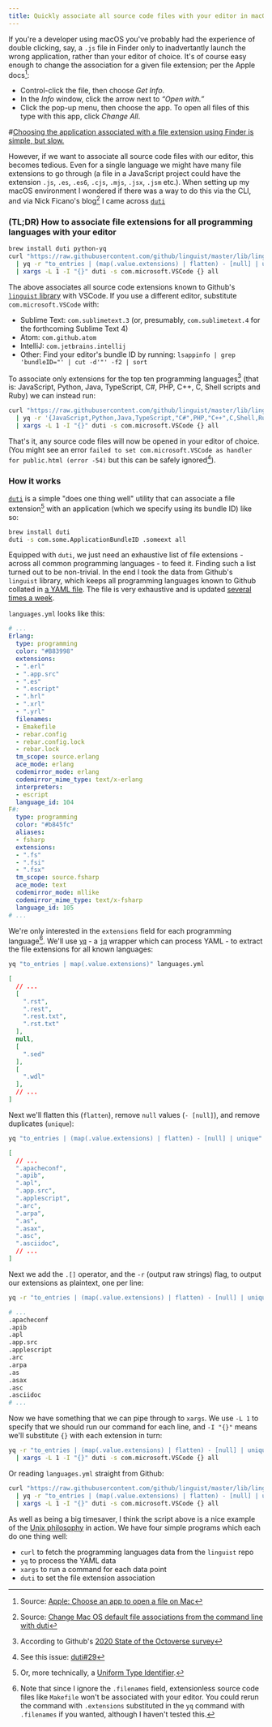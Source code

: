 ```yaml
---
title: Quickly associate all source code files with your editor in macOS using <code>duti</code>
---
```


If you're a developer using macOS you've probably had the experience of double clicking, say, a `.js` file in Finder only to inadvertantly launch the wrong application, rather than your editor of choice. <!-- excerpt --> It's of course easy enough to change the association for a given file extension; per the Apple docs[^apple]:

- Control-click the file, then choose *Get Info*.
- In the *Info* window, click the arrow  next to *“Open with.”*
- Click the pop-up menu, then choose the app. To open all files of this type with this app, click *Change All*.

#[Choosing the application associated with a file extension using Finder is simple, but slow.](/assets/images/posts/associate-source-code-files-with-editor-in-macos-using-duti/finder.png)

However, if we want to associate all source code files with our editor, this becomes tedious. Even for a single language we might have many file extensions to go through (a file in a JavaScript project could have the extension `.js`, `.es`, `.es6`, `.cjs`, `.mjs`, `.jsx`, `.jsm` etc.). When setting up my macOS environment I wondered if there was a way to do this via the CLI, and via Nick Ficano's blog[^nick] I came across [`duti`](https://github.com/moretension/duti/)

### (TL;DR) How to associate file extensions for all programming languages with your editor

```bash
brew install duti python-yq
curl "https://raw.githubusercontent.com/github/linguist/master/lib/linguist/languages.yml" \
  | yq -r "to_entries | (map(.value.extensions) | flatten) - [null] | unique | .[]" \
  | xargs -L 1 -I "{}" duti -s com.microsoft.VSCode {} all
```

The above associates all source code extensions known to Github's [`linguist` library](https://github.com/github/linguist) with VSCode. If you use a different editor, substitute `com.microsoft.VSCode` with:

- Sublime Text: `com.sublimetext.3` (or, presumably, `com.sublimetext.4` for the forthcoming Sublime Text 4)
- Atom: `com.github.atom`
- IntelliJ: `com.jetbrains.intellij`
- Other: Find your editor's bundle ID by running: `lsappinfo | grep 'bundleID="' | cut -d'"' -f2 | sort`

To associate only extensions for the top ten programming languages[^survey] (that is: JavaScript, Python, Java, TypeScript, C#, PHP, C++, C, Shell scripts and Ruby) we can instead run:

```bash
curl "https://raw.githubusercontent.com/github/linguist/master/lib/linguist/languages.yml" \
  | yq -r '{JavaScript,Python,Java,TypeScript,"C#",PHP,"C++",C,Shell,Ruby} | to_entries | (map(.value.extensions) | flatten) - [null] | unique | .[]' \
  | xargs -L 1 -I "{}" duti -s com.microsoft.VSCode {} all
```

That's it, any source code files will now be opened in your editor of choice. (You might see an error `failed to set com.microsoft.VSCode as handler for public.html (error -54)` but this can be safely ignored[^publichtml]).

### How it works

[`duti`](https://github.com/moretension/duti) is a simple "does one thing well" utility that can associate a file extension[^uti] with an application (which we specify using its bundle ID) like so:

```bash
brew install duti
duti -s com.some.ApplicationBundleID .someext all
```

Equipped with `duti`, we just need an exhaustive list of file extensions - across all common programming languages - to feed it. Finding such a list turned out to be non-trivial. In the end I took the data from Github's `linguist` library, which keeps all programming languages known to Github collated in [a YAML file](https://github.com/github/linguist/blob/master/lib/linguist/languages.yml). The file is very exhaustive and is updated [several times a week](https://github.com/github/linguist/commits/master/lib/linguist/languages.yml).

`languages.yml` looks like this:

```yaml
# ...
Erlang:
  type: programming
  color: "#B83998"
  extensions:
  - ".erl"
  - ".app.src"
  - ".es"
  - ".escript"
  - ".hrl"
  - ".xrl"
  - ".yrl"
  filenames:
  - Emakefile
  - rebar.config
  - rebar.config.lock
  - rebar.lock
  tm_scope: source.erlang
  ace_mode: erlang
  codemirror_mode: erlang
  codemirror_mime_type: text/x-erlang
  interpreters:
  - escript
  language_id: 104
F#:
  type: programming
  color: "#b845fc"
  aliases:
  - fsharp
  extensions:
  - ".fs"
  - ".fsi"
  - ".fsx"
  tm_scope: source.fsharp
  ace_mode: text
  codemirror_mode: mllike
  codemirror_mime_type: text/x-fsharp
  language_id: 105
# ...
```

We're only interested in the `extensions` field for each programming language[^filenames]. We'll use [`yq`](https://kislyuk.github.io/yq/) - a [`jq`](https://stedolan.github.io/jq/) wrapper which can process YAML - to extract the file extensions for all known languages:

```bash
yq "to_entries | map(.value.extensions)" languages.yml
```

```json
[
  // ...
  [
    ".rst",
    ".rest",
    ".rest.txt",
    ".rst.txt"
  ],
  null,
  [
    ".sed"
  ],
  [
    ".wdl"
  ],
  // ...
]
```

Next we'll flatten this (`flatten`), remove `null` values (`- [null]`), and remove duplicates (`unique`):

```bash
yq "to_entries | (map(.value.extensions) | flatten) - [null] | unique" languages.yml
```

```json
[
  // ...
  ".apacheconf",
  ".apib",
  ".apl",
  ".app.src",
  ".applescript",
  ".arc",
  ".arpa",
  ".as",
  ".asax",
  ".asc",
  ".asciidoc",
  // ...
]
```

Next we add the `.[]` operator, and the `-r` (output raw strings) flag, to output our extensions as plaintext, one per line:

```bash
yq -r "to_entries | (map(.value.extensions) | flatten) - [null] | unique | .[]" languages.yml
```

```bash
# ...
.apacheconf
.apib
.apl
.app.src
.applescript
.arc
.arpa
.as
.asax
.asc
.asciidoc
# ...
```

Now we have something that we can pipe through to `xargs`. We use `-L 1` to specify that we should run our command for each line, and `-I "{}"` means we'll substitute `{}` with each extension in turn:

```bash
yq -r "to_entries | (map(.value.extensions) | flatten) - [null] | unique | .[]" languages.yml \
  | xargs -L 1 -I "{}" duti -s com.microsoft.VSCode {} all
```

Or reading `languages.yml` straight from Github:

```bash
curl "https://raw.githubusercontent.com/github/linguist/master/lib/linguist/languages.yml" \
  | yq -r "to_entries | (map(.value.extensions) | flatten) - [null] | unique | .[]" languages.yml \
  | xargs -L 1 -I "{}" duti -s com.microsoft.VSCode {} all
```

As well as being a big timesaver, I think the script above is a nice example of the [Unix philosophy](https://en.wikipedia.org/wiki/Unix_philosophy) in action. We have four simple programs which each do one thing well:

- `curl` to fetch the programming languages data from the `linguist` repo
- `yq` to process the YAML data
- `xargs` to run a command for each data point
- `duti` to set the file extension association


[^apple]: Source: [Apple: Choose an app to open a file on Mac](https://support.apple.com/guide/mac-help/choose-an-app-to-open-a-file-on-mac-mh35597/mac#mchlp0fea282)
[^nick]: Source: [Change Mac OS default file associations from the command line with duti](https://nickficano.com/blog/change-macos-default-file-associations-command-line-duti)
[^uti]: Or, more technically, a [Uniform Type Identifier](https://developer.apple.com/library/archive/documentation/FileManagement/Conceptual/understanding_utis/understand_utis_intro/understand_utis_intro.html).
[^survey]: According to Github's [2020 State of the Octoverse survey](https://octoverse.github.com/#overview)
[^publichtml]: See this issue: [duti#29](https://github.com/moretension/duti/issues/29)
[^filenames]: Note that since I ignore the `.filenames` field, extensionless source code files like `Makefile` won't be associated with your editor. You could rerun the command with `.extensions` substituted in the `yq` command with `.filenames` if you wanted, although I haven't tested this.
